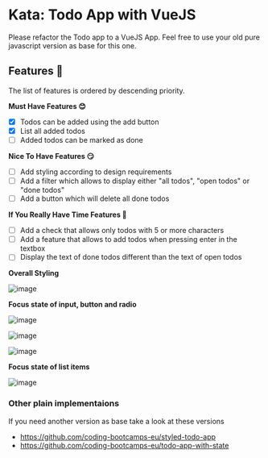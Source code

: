 # Kata: Todo App with VueJS

Please refactor the Todo app to a VueJS App.
Feel free to use your old pure javascript version as base for this one.

## Features 🍡

The list of features is ordered by descending priority.

**Must Have Features 😊**

- [x] Todos can be added using the add button
- [x] List all added todos
- [ ] Added todos can be marked as done

**Nice To Have Features 😏**

- [ ] Add styling according to design requirements
- [ ] Add a filter which allows to display either "all todos", "open todos" or "done todos"
- [ ] Add a button which will delete all done todos

**If You Really Have Time Features 🥳**

- [ ] Add a check that allows only todos with 5 or more characters
- [ ] Add a feature that allows to add todos when pressing enter in the textbox
- [ ] Display the text of done todos different than the text of open todos

**Overall Styling**

![image](https://user-images.githubusercontent.com/16404104/125468256-6ba0bb76-87e9-44c7-a10e-361e53bf2636.png)

**Focus state of input, button and radio**

![image](https://user-images.githubusercontent.com/16404104/125468326-70179413-c728-4290-8c0d-c591a3f35523.png)

![image](https://user-images.githubusercontent.com/16404104/125468456-152c5311-bfa0-4689-9dab-a1dee1f9b328.png)

![image](https://user-images.githubusercontent.com/16404104/125468533-baed1ffc-d9de-4787-b3e0-9d4955bd5347.png)

**Focus state of list items**

![image](https://user-images.githubusercontent.com/16404104/125468616-2deee31e-e269-4d5f-99a8-cba09bf700f2.png)

### Other plain implementaions

If you need another version as base take a look at these versions

- https://github.com/coding-bootcamps-eu/styled-todo-app
- https://github.com/coding-bootcamps-eu/todo-app-with-state

